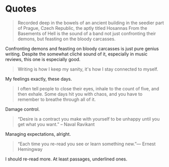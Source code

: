 # Quotes

> Recorded deep in the bowels of an ancient building in the seedier part of Prague, Czech Republic, the aptly titled Hosannas From the Basements of Hell is the sound of a band not just confronting their demons, but feasting on the bloody carcasses.

Confronting demons and feasting on bloody carcasses is just pure genius writing. Despite the somewhat cliché sound of it, especially in music reviews, this one is especially good.

> Writing is how I keep my sanity, it's how I stay connected to myself.

My feelings exactly, these days.

> I often tell people to close their eyes, inhale to the count of five, and then exhale. Some days hit you with chaos, and you have to remember to breathe through all of it.

Damage control.

> “Desire is a contract you make with yourself to be unhappy until you get what you want.” – Naval Ravikant

Managing expectations, alright.

> “Each time you re-read you see or learn something new.”― Ernest Hemingway

I should re-read more. At least passages, underlined ones.
